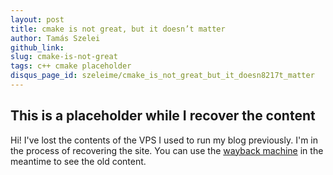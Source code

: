 ```yaml
---
layout: post
title: cmake is not great, but it doesn’t matter
author: Tamás Szelei
github_link:
slug: cmake-is-not-great
tags: c++ cmake placeholder
disqus_page_id: szeleime/cmake_is_not_great_but_it_doesn8217t_matter
---
```


## This is a placeholder while I recover the content

Hi! I've lost the contents of the VPS I used to run my blog previously. I'm in the process of
recovering the site. You can use the [wayback machine](https://web.archive.org/web/20160310013921/http://szelei.me/) in the meantime to see the old content.


